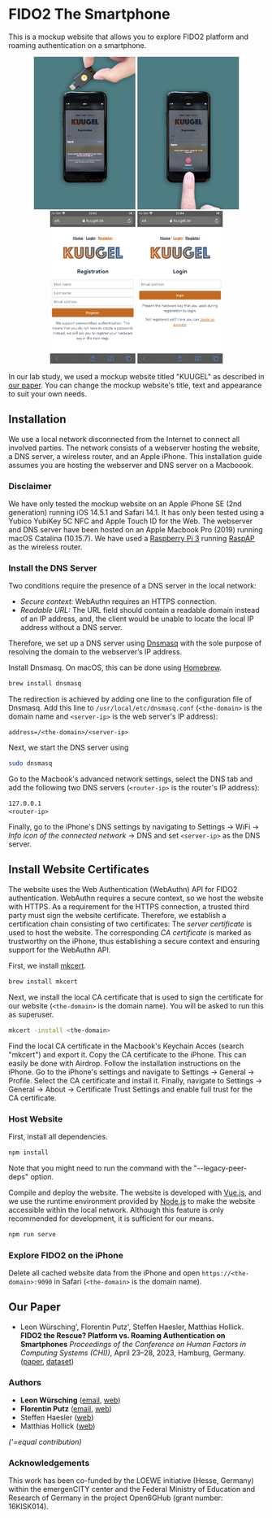 # FIDO2 The Smartphone

This is a mockup website that allows you to explore FIDO2 platform and roaming authentication on a smartphone.

<p align="center">
    <img src="https://github.com/seemoo-lab/fido2-the-smartphone/blob/main/gfx/roaming.jpg" height=300px>
    <img src="https://github.com/seemoo-lab/fido2-the-smartphone/blob/main/gfx/platform.jpg" height=300px>
    <img src="https://github.com/seemoo-lab/fido2-the-smartphone/blob/main/gfx/registration.PNG" height=300px>
    <img src="https://github.com/seemoo-lab/fido2-the-smartphone/blob/main/gfx/login.PNG" height=300px>
</p>

In our lab study, we used a mockup website titled "KUUGEL" as described in [our paper](#our-paper).
You can change the mockup website's title, text and appearance to suit your own needs.

## Installation

We use a local network disconnected from the Internet to connect all involved parties.
The network consists of a webserver hosting the website, a DNS server, a wireless router, and an Apple iPhone.
This installation guide assumes you are hosting the webserver and DNS server on a Macboook.

### Disclaimer
We have only tested the mockup website on an Apple iPhone SE (2nd generation) running iOS 14.5.1 and Safari 14.1.
It has only been tested using a Yubico YubiKey 5C NFC and Apple Touch ID for the Web.
The webserver and DNS server have been hosted on an Apple Macbook Pro (2019) running macOS Catalina (10.15.7).
We have used a [Raspberry Pi 3](https://www.raspberrypi.org/) running [RaspAP](https://github.com/RaspAP/raspap-webgui) as the wireless router.

### Install the DNS Server

Two conditions require the presence of a DNS server in the local network:
- _Secure context:_ WebAuthn requires an HTTPS connection.
- _Readable URL:_ The URL field should contain a readable domain instead of an IP address, and, the client would be unable to locate the local IP address without a DNS server.

Therefore, we set up a DNS server using [Dnsmasq](https://dnsmasq.org) with the sole purpose of resolving the domain to the webserver’s IP address.

Install Dnsmasq. On macOS, this can be done using [Homebrew](https://brew.sh).
```bash
brew install dnsmasq
```

The redirection is achieved by adding one line to the configuration file of Dnsmasq.
Add this line to `/usr/local/etc/dnsmasq.conf` (`<the-domain>` is the domain name and `<server-ip>` is the web server's IP address):
```
address=/<the-domain>/<server-ip>
```

Next, we start the DNS server using
```bash
sudo dnsmasq
```

Go to the Macbook's advanced network settings, select the DNS tab and add the following two DNS servers (`<router-ip>` is the router's IP address):
```
127.0.0.1
<router-ip>
```

Finally, go to the iPhone's DNS settings by navigating to Settings -> WiFi -> *Info icon of the connected network* -> DNS and set `<server-ip>` as the DNS server.

## Install Website Certificates

The website uses the Web Authentication (WebAuthn) API for FIDO2 authentication.
WebAuthn requires a secure context, so we host the website with HTTPS.
As a requirement for the HTTPS connection, a trusted third party must sign the website certificate.
Therefore, we establish a certification chain consisting of two certificates:
The _server certificate_ is used to host the website.
The corresponding _CA certificate_ is marked as trustworthy on the iPhone, thus establishing a secure context and ensuring support for the WebAuthn API.

First, we install [mkcert](https://github.com/FiloSottile/mkcert).
```bash
brew install mkcert
```
Next, we install the local CA certificate that is used to sign the certificate for our website (`<the-domain>` is the domain name). You will be asked to run this as superuser.
```bash
mkcert -install <the-domain>
```

Find the local CA certificate in the Macbook's Keychain Acces (search "mkcert") and export it.
Copy the CA certificate to the iPhone. This can easily be done with Airdrop.
Follow the installation instructions on the iPhone.
Go to the iPhone's settings and navigate to Settings -> General -> Profile.
Select the CA certificate and install it.
Finally, navigate to Settings -> General -> About -> Certificate Trust Settings and enable full trust for the CA certificate.

### Host Website
First, install all dependencies.
```bash
npm install
```
Note that you might need to run the command with the "--legacy-peer-deps" option.

Compile and deploy the website.
The website is developed with [Vue.js](https://vuejs.org), and we use the runtime environment provided by [Node.js](https://nodejs.org/en/) to make the website accessible within the local network.
Although this feature is only recommended for development, it is sufficient for our means.
```bash
npm run serve
```

### Explore FIDO2 on the iPhone
Delete all cached website data from the iPhone and open `https://<the-domain>:9090` in Safari (`<the-domain>` is the domain name).

## Our Paper

* Leon Würsching', Florentin Putz', Steffen Haesler, Matthias Hollick. **FIDO2 the Rescue? Platform vs. Roaming Authentication on Smartphones** *Proceedings of the Conference on Human Factors in Computing Systems (CHI))*, April 23–28, 2023, Hamburg, Germany. ([paper](https://doi.org/10.1145/3544548.3580993), [dataset](https://doi.org/10.5281/zenodo.7572697))

### Authors

* **Leon Würsching** ([email](mailto:lwuersching@seemoo.tu-darmstadt.de), [web](https://www.seemoo.tu-darmstadt.de/team/lwuersching/))
* **Florentin Putz** ([email](fputz@seemoo.tu-darmstadt.de), [web](https://www.seemoo.tu-darmstadt.de/team/fputz/))
* Steffen Haesler ([web](https://peasec.de/team/haesler/))
* Matthias Hollick ([web](https://www.seemoo.tu-darmstadt.de/team/mhollick/))

*('=equal contribution)*

### Acknowledgements
This work has been co-funded by the LOEWE initiative (Hesse, Germany) within the emergenCITY center and the Federal Ministry of Education and Research of Germany in the project Open6GHub (grant number: 16KISK014).